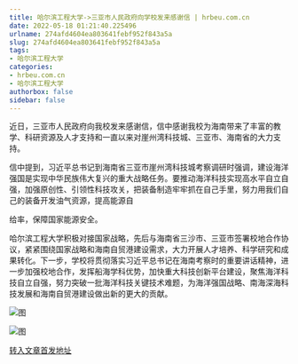 ```yaml
---
title: 哈尔滨工程大学->三亚市人民政府向学校发来感谢信 | hrbeu.com.cn
date: 2022-05-18 01:21:40.225496
urlname: 274afd4604ea803641febf952f843a5a
slug: 274afd4604ea803641febf952f843a5a
tags: 
- 哈尔滨工程大学
categories:
- hrbeu.com.cn
- 哈尔滨工程大学
authorbox: false
sidebar: false
---
```

近日，三亚市人民政府向我校发来感谢信，信中感谢我校为海南带来了丰富的教学、科研资源及人才支持和一直以来对崖州湾科技城、三亚市、海南省的大力支持。  

信中提到，习近平总书记到海南省三亚市崖州湾科技城考察调研时强调，建设海洋强国是实现中华民族伟大复兴的重大战略任务。要推动海洋科技实现高水平自立自强，加强原创性、引领性科技攻关，把装备制造牢牢抓在自己手里，努力用我们自己的装备开发油气资源，提高能源自
<!--more-->
给率，保障国家能源安全。

哈尔滨工程大学积极对接国家战略，先后与海南省三沙市、三亚市签署校地合作协议，紧紧围绕国家战略和海南自贸港建设需求，大力开展人才培养、科学研究和成果转化。下一步，学校将贯彻落实习近平总书记在海南考察时的重要讲话精神，进一步加强校地合作，发挥船海学科优势，加快重大科技创新平台建设，聚焦海洋科技自立自强，努力突破一批海洋科技关键技术难题，为海洋强国战略、南海深海科技发展和海南自贸港建设做出新的更大的贡献。

![图](http://gongxue.cn/__local/A/D4/88/B36A506CC3FCE2C38604CD88BDD_2C56D17D_233EC.jpg)

![图](http://gongxue.cn/__local/8/18/D8/42DA8B566994493EFF2B21BF9EA_6E144356_3C0D6.jpg)

[转入文章首发地址](http://gongxue.cn/info/1141/70878.htm)
